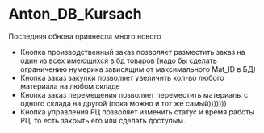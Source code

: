 # Anton_DB_Kursach
Последняя обнова привнесла много нового
- Кнопка производственный заказ позволяет разместить заказ на один из всех имеющихся в бд товаров (надо бы сделать ограничению нумерика зависящим от максимального Mat_ID в БД)
- Кнопка заказ закупки позволяет увеличить кол-во любого материала на любом складе
- Кнопка заказ перемещения позволяет переместить материалы с одного склада на другой (пока можно и тот же самый)))))))
- Кнопка управления РЦ позволяет изменить статус и время работы РЦ, то есть закрыть его или сделать доступым.
